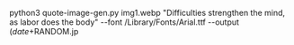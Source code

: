  python3 quote-image-gen.py img1.webp "Difficulties strengthen the mind, as labor does the body" --font /Library/Fonts/Arial.ttf --output $(date +%Y%m%d_%H%M%S)_$RANDOM.jp
